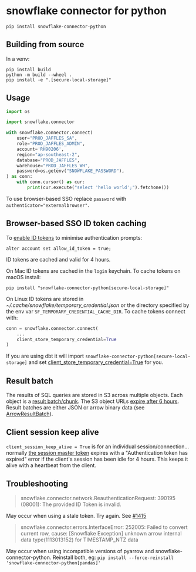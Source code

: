 # snowflake connector for python

```
pip install snowflake-connector-python
```

## Building from source

In a venv:

```
pip install build
python -m build --wheel .
pip install -e ".[secure-local-storage]"
```

## Usage

```python
import os

import snowflake.connector

with snowflake.connector.connect(
    user="PROD_JAFFLES_SA",
    role="PROD_JAFFLES_ADMIN",
    account='RH90206',
    region="ap-southeast-2",
    database="PROD_JAFFLES",
    warehouse="PROD_JAFFLES_WH",
    password=os.getenv("SNOWFLAKE_PASSWORD"),
) as conn:
    with conn.cursor() as cur:
        print(cur.execute("select 'hello world';").fetchone())
```

To use browser-based SSO replace `password` with `authenticator="externalbrowser"`.

## Browser-based SSO ID token caching

To [enable ID tokens](https://docs.snowflake.com/en/user-guide/admin-security-fed-auth-use.html#using-connection-caching-to-minimize-the-number-of-prompts-for-authentication-optional) to minimise authentication prompts:

```
alter account set allow_id_token = true;
```

ID tokens are cached and valid for 4 hours.

On Mac ID tokens are cached in the `login` keychain. To cache tokens on macOS install:

```
pip install "snowflake-connector-python[secure-local-storage]"
```

On Linux ID tokens are stored in _~/.cache/snowflake/temporary_credential.json_ or the directory specified by the env var `SF_TEMPORARY_CREDENTIAL_CACHE_DIR`. To cache tokens connect with:

```python
conn = snowflake.connector.connect(
    ...
    client_store_temporary_credential=True
)
```

If you are using dbt it will import `snowflake-connector-python[secure-local-storage]` and set [client_store_temporary_credential=True](https://github.com/dbt-labs/dbt-snowflake/blob/d9f8655/dbt/adapters/snowflake/connections.py#L150) for you.

## Result batch

The results of SQL queries are stored in S3 across multiple objects. Each object is a [result batch/chunk](https://github.com/snowflakedb/snowflake-connector-python/blob/4384345c3aa72ca2070a88e10cbb16af75af4c5e/src/snowflake/connector/result_batch.py#L208). The S3 object URLs [expire after 6 hours](https://github.com/snowflakedb/snowflake-connector-python/blob/4384345c3aa72ca2070a88e10cbb16af75af4c5e/src/snowflake/connector/result_batch.py#L221). Result batches are either JSON or arrow binary data (see [ArrowResultBatch](https://github.com/snowflakedb/snowflake-connector-python/blob/4384345c3aa72ca2070a88e10cbb16af75af4c5e/src/snowflake/connector/result_batch.py#L541)).

## Client session keep alive

`client_session_keep_alive = True` is for an individual session/connection... normally [the session master token](https://community.snowflake.com/s/article/Authentication-token-has-expired-The-user-must-authenticate-again) expires with a "Authentication token has expired" error if the client's session has been idle for 4 hours. This keeps it alive with a heartbeat from the client.

## Troubleshooting

> snowflake.connector.network.ReauthenticationRequest: 390195 (08001): The provided ID Token is invalid.

May occur when using a stale token. Try again. See [#1415](https://github.com/snowflakedb/snowflake-connector-python/issues/1415#issuecomment-1414927724)

> snowflake.connector.errors.InterfaceError: 252005: Failed to convert current row, cause: [Snowflake Exception] unknown arrow internal data type(1113013152) for TIMESTAMP_NTZ data

May occur when using incompatible versions of pyarrow and snowflake-connector-python. Reinstall both, eg: `pip install --force-reinstall 'snowflake-connector-python[pandas]'`
